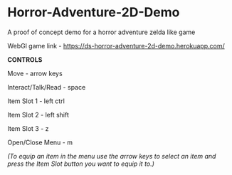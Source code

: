 # Horror-Adventure-2D-Demo
 A proof of concept demo for a horror adventure zelda like game

WebGl game link - https://ds-horror-adventure-2d-demo.herokuapp.com/

**CONTROLS**

Move - arrow keys

Interact/Talk/Read - space

Item Slot 1 - left ctrl

Item Slot 2 - left shift

Item Slot 3 - z

Open/Close Menu - m


_(To equip an item in the menu use the arrow keys to select an item and press the Item Slot button you want to equip it to.)_
